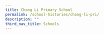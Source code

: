 ```yaml
---
title: Chong Li Primary School
permalink: /school-histories/chong-li-pri/
description: ""
third_nav_title: Schools
---
```


